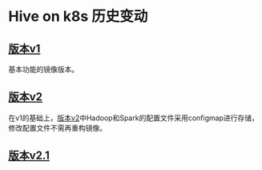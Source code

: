 ﻿# Hive on k8s 历史变动

## [版本v1](./v1/) 
基本功能的镜像版本。

## [版本v2](./v2/) 
在v1的基础上，[版本v2](./v2/)中Hadoop和Spark的配置文件采用configmap进行存储，修改配置文件不需再重构镜像。

## [版本v2.1](./v2.1/) 
